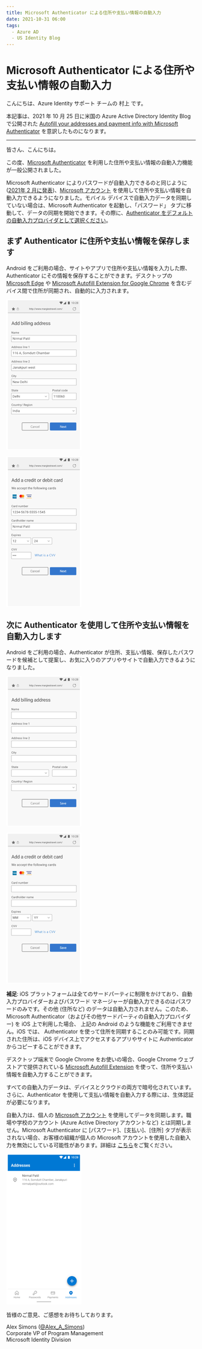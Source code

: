 ```yaml
--- 
title: Microsoft Authenticator による住所や支払い情報の自動入力 
date: 2021-10-31 06:00 
tags: 
  - Azure AD 
  - US Identity Blog 
--- 
```


# Microsoft Authenticator による住所や支払い情報の自動入力 

こんにちは、Azure Identity サポート チームの 村上 です。 

本記事は、2021 年 10 月 25 日に米国の Azure Active Directory Identity Blog で公開された [Autofill your addresses and payment info with Microsoft Authenticator](https://techcommunity.microsoft.com/t5/azure-active-directory-identity/autofill-your-addresses-and-payment-info-with-microsoft/ba-p/2464379) を意訳したものになります。

--- 

皆さん、こんにちは。 

この度、[Microsoft Authenticator](https://aka.ms/AuthApp) を利用した住所や支払い情報の自動入力機能が一般公開されました。 

Microsoft Authenticator によりパスワードが自動入力できるのと同じように ([2021年 2 月に発表](https://techcommunity.microsoft.com/t5/azure-active-directory-identity/bg-p/Identity))、[Microsoft アカウント](https://go.microsoft.com/fwlink/?linkid=2144423) を使用して住所や支払い情報を自動入力できるようになりました。モバイル デバイスで自動入力データを同期していない場合は、Microsoft Authenticator を起動し、「パスワード」 タブに移動して、データの同期を開始できます。その際に、[Authenticator をデフォルトの自動入力プロバイダとして選択ください](https://go.microsoft.com/fwlink/?linkid=2172589)。  

## まず Authenticator に住所や支払い情報を保存します 

Android をご利用の場合、サイトやアプリで住所や支払い情報を入力した際、Authenticator にその情報を保存することができます。デスクトップの [Microsoft Edge](https://www.microsoft.com/en-us/edge?r=1) や [Microsoft Autofill Extension for Google Chrome](https://chrome.google.com/webstore/detail/microsoft-autofill/fiedbfgcleddlbcmgdigjgdfcggjcion) を含むデバイス間で住所が同期され、自動的に入力されます。 

![](./autofill-your-addresses-and-payment-info-with-microsoft/Mobile-save-address.gif)

![](./autofill-your-addresses-and-payment-info-with-microsoft/Mobile-save-payment.gif)

## 次に Authenticator を使用して住所や支払い情報を自動入力します

Android をご利用の場合、Authenticator が住所、支払い情報、保存したパスワードを候補として提案し、お気に入りのアプリやサイトで自動入力できるようになりました。

![](./autofill-your-addresses-and-payment-info-with-microsoft/Mobile-Autofill-Address.gif) 

![](./autofill-your-addresses-and-payment-info-with-microsoft/Mobile-Autofill-Payment.gif) 

**補足**: iOS プラットフォームは全てのサードパーティに制限をかけており、自動入力プロバイダーおよびパスワード マネージャーが自動入力できるのはパスワードのみです。その他 (住所など) のデータは自動入力されません。このため、Microsoft Authenticator（およびその他サードパーティの自動入力プロバイダー) を iOS 上で利用した場合、 上記の Android のような機能をご利用できません。iOS では、 Authenticator を使って住所を同期することのみ可能です。同期された住所は、iOS デバイス上でアクセスするアプリやサイトに Authenticator からコピーすることができます。

デスクトップ端末で Google Chrome をお使いの場合、Google Chrome ウェブ ストアで提供されている [Microsoft Autofill Extension](https://go.microsoft.com/fwlink/?linkid=2174025) を使って、住所や支払い情報を自動入力することができます。

すべての自動入力データは、デバイスとクラウドの両方で暗号化されています。さらに、Authenticator を使用して支払い情報を自動入力する際には、生体認証が必要になります。

自動入力は、個人の [Microsoft アカウント](https://go.microsoft.com/fwlink/?linkid=2144423) を使用してデータを同期します。職場や学校のアカウント (Azure Active Directory アカウントなど) とは同期しません。Microsoft Authenticator に [パスワード]、[支払い]、[住所] タブが表示されない場合、お客様の組織が個人の Microsoft アカウントを使用した自動入力を無効にしている可能性があります。詳細は [こちら](https://go.microsoft.com/fwlink/?linkid=2172589)をご覧ください。

![](./autofill-your-addresses-and-payment-info-with-microsoft/Address-Payment-switch.gif) 

皆様のご意見、ご感想をお待ちしております。

Alex Simons ([@Alex_A_Simons](https://twitter.com/Alex_A_Simons))  
Corporate VP of Program Management  
Microsoft Identity Division
